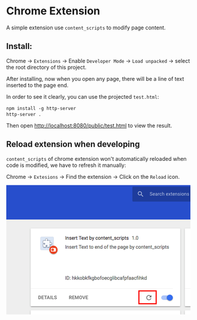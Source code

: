 Chrome Extension
================

A simple extension use `content_scripts` to modify page content.

Install:
--------

Chrome -> `Extensions` -> Enable `Developer Mode` -> `Load unpacked` -> select the root directory of this project.

After installing, now when you open any page, there will be a line of text inserted to the page end.

In order to see it clearly, you can use the projected `test.html`:

```
npm install -g http-server
http-server .
```

Then open <http://localhost:8080/public/test.html> to view the result.

Reload extension when developing
--------------------------------

`content_scripts` of chrome extension won't automatically reloaded when code is modified, we have to refresh it manually:

Chrome -> `Extesions` -> Find the extension -> Click on the `Reload` icon.

![Reload](./images/reload.png)